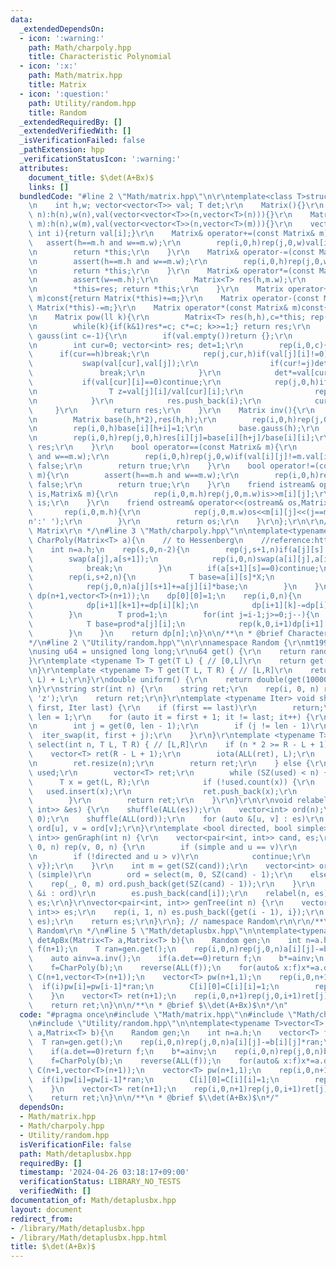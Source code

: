 ```yaml
---
data:
  _extendedDependsOn:
  - icon: ':warning:'
    path: Math/charpoly.hpp
    title: Characteristic Polynomial
  - icon: ':x:'
    path: Math/matrix.hpp
    title: Matrix
  - icon: ':question:'
    path: Utility/random.hpp
    title: Random
  _extendedRequiredBy: []
  _extendedVerifiedWith: []
  _isVerificationFailed: false
  _pathExtension: hpp
  _verificationStatusIcon: ':warning:'
  attributes:
    document_title: $\det(A+Bx)$
    links: []
  bundledCode: "#line 2 \"Math/matrix.hpp\"\n\r\ntemplate<class T>struct Matrix{\r\
    \n    int h,w; vector<vector<T>> val; T det;\r\n    Matrix(){}\r\n    Matrix(int\
    \ n):h(n),w(n),val(vector<vector<T>>(n,vector<T>(n))){}\r\n    Matrix(int n,int\
    \ m):h(n),w(m),val(vector<vector<T>>(n,vector<T>(m))){}\r\n    vector<T>& operator[](const\
    \ int i){return val[i];}\r\n    Matrix& operator+=(const Matrix& m){\r\n     \
    \   assert(h==m.h and w==m.w);\r\n        rep(i,0,h)rep(j,0,w)val[i][j]+=m.val[i][j];\r\
    \n        return *this;\r\n    }\r\n    Matrix& operator-=(const Matrix& m){\r\
    \n        assert(h==m.h and w==m.w);\r\n        rep(i,0,h)rep(j,0,w)val[i][j]-=m.val[i][j];\r\
    \n        return *this;\r\n    }\r\n    Matrix& operator*=(const Matrix& m){\r\
    \n        assert(w==m.h);\r\n        Matrix<T> res(h,m.w);\r\n        rep(i,0,h)rep(j,0,m.w)rep(k,0,w)res.val[i][j]+=val[i][k]*m.val[k][j];\r\
    \n        *this=res; return *this;\r\n    }\r\n    Matrix operator+(const Matrix&\
    \ m)const{return Matrix(*this)+=m;}\r\n    Matrix operator-(const Matrix& m)const{return\
    \ Matrix(*this)-=m;}\r\n    Matrix operator*(const Matrix& m)const{return Matrix(*this)*=m;}\r\
    \n    Matrix pow(ll k){\r\n        Matrix<T> res(h,h),c=*this; rep(i,0,h)res.val[i][i]=1;\r\
    \n        while(k){if(k&1)res*=c; c*=c; k>>=1;} return res;\r\n    }\r\n    vector<int>\
    \ gauss(int c=-1){\r\n        if(val.empty())return {};\r\n        if(c==-1)c=w;\r\
    \n        int cur=0; vector<int> res; det=1;\r\n        rep(i,0,c){\r\n      \
    \      if(cur==h)break;\r\n            rep(j,cur,h)if(val[j][i]!=0){\r\n     \
    \           swap(val[cur],val[j]);\r\n                if(cur!=j)det*=-1;\r\n \
    \               break;\r\n            }\r\n            det*=val[cur][i];\r\n \
    \           if(val[cur][i]==0)continue;\r\n            rep(j,0,h)if(j!=cur){\r\
    \n                T z=val[j][i]/val[cur][i];\r\n                rep(k,i,w)val[j][k]-=val[cur][k]*z;\r\
    \n            }\r\n            res.push_back(i);\r\n            cur++;\r\n   \
    \     }\r\n        return res;\r\n    }\r\n    Matrix inv(){\r\n        assert(h==w);\r\
    \n        Matrix base(h,h*2),res(h,h);\r\n        rep(i,0,h)rep(j,0,h)base[i][j]=val[i][j];\r\
    \n        rep(i,0,h)base[i][h+i]=1;\r\n        base.gauss(h);\r\n        det=base.det;\r\
    \n        rep(i,0,h)rep(j,0,h)res[i][j]=base[i][h+j]/base[i][i];\r\n        return\
    \ res;\r\n    }\r\n    bool operator==(const Matrix& m){\r\n        assert(h==m.h\
    \ and w==m.w);\r\n        rep(i,0,h)rep(j,0,w)if(val[i][j]!=m.val[i][j])return\
    \ false;\r\n        return true;\r\n    }\r\n    bool operator!=(const Matrix&\
    \ m){\r\n        assert(h==m.h and w==m.w);\r\n        rep(i,0,h)rep(j,0,w)if(val[i][j]==m.val[i][j])return\
    \ false;\r\n        return true;\r\n    }\r\n    friend istream& operator>>(istream&\
    \ is,Matrix& m){\r\n        rep(i,0,m.h)rep(j,0,m.w)is>>m[i][j];\r\n        return\
    \ is;\r\n    }\r\n    friend ostream& operator<<(ostream& os,Matrix& m){\r\n \
    \       rep(i,0,m.h){\r\n            rep(j,0,m.w)os<<m[i][j]<<(j==m.w-1 and i!=m.h-1?'\\\
    n':' ');\r\n        }\r\n        return os;\r\n    }\r\n};\r\n\r\n/**\r\n * @brief\
    \ Matrix\r\n */\n#line 3 \"Math/charpoly.hpp\"\n\ntemplate<typename T>vector<T>\
    \ CharPoly(Matrix<T> a){\n    // to Hessenberg\n    //reference:http://www.oishi.info.waseda.ac.jp/~samukawa/eigvieta.pdf\n\
    \    int n=a.h;\n    rep(s,0,n-2){\n        rep(j,s+1,n)if(a[j][s]!=0){\n    \
    \        swap(a[j],a[s+1]);\n            rep(i,0,n)swap(a[i][j],a[i][s+1]);\n\
    \            break;\n        }\n        if(a[s+1][s]==0)continue;\n        T X=T(1)/a[s+1][s];\n\
    \        rep(i,s+2,n){\n            T base=a[i][s]*X;\n            rep(j,0,n)a[i][j]-=a[s+1][j]*base;\n\
    \            rep(j,0,n)a[j][s+1]+=a[j][i]*base;\n        }\n    }\n    vector\
    \ dp(n+1,vector<T>(n+1));\n    dp[0][0]=1;\n    rep(i,0,n){\n        rep(k,0,i+1){\n\
    \            dp[i+1][k+1]+=dp[i][k];\n            dp[i+1][k]-=dp[i][k]*a[i][i];\n\
    \        }\n        T prod=1;\n        for(int j=i-1;j>=0;j--){\n            prod*=a[j+1][j];\n\
    \            T base=prod*a[j][i];\n            rep(k,0,i+1)dp[i+1][k]-=dp[j][k]*base;\n\
    \        }\n    }\n    return dp[n];\n}\n\n/**\n * @brief Characteristic Polynomial\n\
    */\n#line 2 \"Utility/random.hpp\"\n\r\nnamespace Random {\r\nmt19937_64 randgen(chrono::steady_clock::now().time_since_epoch().count());\r\
    \nusing u64 = unsigned long long;\r\nu64 get() {\r\n    return randgen();\r\n\
    }\r\ntemplate <typename T> T get(T L) { // [0,L]\r\n    return get() % (L + 1);\r\
    \n}\r\ntemplate <typename T> T get(T L, T R) { // [L,R]\r\n    return get(R -\
    \ L) + L;\r\n}\r\ndouble uniform() {\r\n    return double(get(1000000000)) / 1000000000;\r\
    \n}\r\nstring str(int n) {\r\n    string ret;\r\n    rep(i, 0, n) ret += get('a',\
    \ 'z');\r\n    return ret;\r\n}\r\ntemplate <typename Iter> void shuffle(Iter\
    \ first, Iter last) {\r\n    if (first == last)\r\n        return;\r\n    int\
    \ len = 1;\r\n    for (auto it = first + 1; it != last; it++) {\r\n        len++;\r\
    \n        int j = get(0, len - 1);\r\n        if (j != len - 1)\r\n          \
    \  iter_swap(it, first + j);\r\n    }\r\n}\r\ntemplate <typename T> vector<T>\
    \ select(int n, T L, T R) { // [L,R]\r\n    if (n * 2 >= R - L + 1) {\r\n    \
    \    vector<T> ret(R - L + 1);\r\n        iota(ALL(ret), L);\r\n        shuffle(ALL(ret));\r\
    \n        ret.resize(n);\r\n        return ret;\r\n    } else {\r\n        unordered_set<T>\
    \ used;\r\n        vector<T> ret;\r\n        while (SZ(used) < n) {\r\n      \
    \      T x = get(L, R);\r\n            if (!used.count(x)) {\r\n             \
    \   used.insert(x);\r\n                ret.push_back(x);\r\n            }\r\n\
    \        }\r\n        return ret;\r\n    }\r\n}\r\n\r\nvoid relabel(int n, vector<pair<int,\
    \ int>> &es) {\r\n    shuffle(ALL(es));\r\n    vector<int> ord(n);\r\n    iota(ALL(ord),\
    \ 0);\r\n    shuffle(ALL(ord));\r\n    for (auto &[u, v] : es)\r\n        u =\
    \ ord[u], v = ord[v];\r\n}\r\ntemplate <bool directed, bool simple> vector<pair<int,\
    \ int>> genGraph(int n) {\r\n    vector<pair<int, int>> cand, es;\r\n    rep(u,\
    \ 0, n) rep(v, 0, n) {\r\n        if (simple and u == v)\r\n            continue;\r\
    \n        if (!directed and u > v)\r\n            continue;\r\n        cand.push_back({u,\
    \ v});\r\n    }\r\n    int m = get(SZ(cand));\r\n    vector<int> ord;\r\n    if\
    \ (simple)\r\n        ord = select(m, 0, SZ(cand) - 1);\r\n    else {\r\n    \
    \    rep(_, 0, m) ord.push_back(get(SZ(cand) - 1));\r\n    }\r\n    for (auto\
    \ &i : ord)\r\n        es.push_back(cand[i]);\r\n    relabel(n, es);\r\n    return\
    \ es;\r\n}\r\nvector<pair<int, int>> genTree(int n) {\r\n    vector<pair<int,\
    \ int>> es;\r\n    rep(i, 1, n) es.push_back({get(i - 1), i});\r\n    relabel(n,\
    \ es);\r\n    return es;\r\n}\r\n}; // namespace Random\r\n\r\n/**\r\n * @brief\
    \ Random\r\n */\n#line 5 \"Math/detaplusbx.hpp\"\n\ntemplate<typename T>vector<T>\
    \ detApBx(Matrix<T> a,Matrix<T> b){\n    Random gen;\n    int n=a.h;\n    vector<T>\
    \ f(n+1);\n    T ran=gen.get();\n    rep(i,0,n)rep(j,0,n)a[i][j]-=b[i][j]*ran;\n\
    \    auto ainv=a.inv();\n    if(a.det==0)return f;\n    b*=ainv;\n    rep(i,0,n)rep(j,0,n)b[i][j]=-b[i][j];\n\
    \    f=CharPoly(b);\n    reverse(ALL(f));\n    for(auto& x:f)x*=a.det;\n    vector\
    \ C(n+1,vector<T>(n+1));\n    vector<T> pw(n+1,1);\n    rep(i,0,n+1){\n      \
    \  if(i)pw[i]=pw[i-1]*ran;\n        C[i][0]=C[i][i]=1;\n        rep(j,1,i)C[i][j]=C[i-1][j-1]+C[i-1][j];\n\
    \    }\n    vector<T> ret(n+1);\n    rep(i,0,n+1)rep(j,0,i+1)ret[j]+=f[i]*C[i][j]*pw[i-j];\n\
    \    return ret;\n}\n\n/**\n * @brief $\\det(A+Bx)$\n*/\n"
  code: "#pragma once\n#include \"Math/matrix.hpp\"\n#include \"Math/charpoly.hpp\"\
    \n#include \"Utility/random.hpp\"\n\ntemplate<typename T>vector<T> detApBx(Matrix<T>\
    \ a,Matrix<T> b){\n    Random gen;\n    int n=a.h;\n    vector<T> f(n+1);\n  \
    \  T ran=gen.get();\n    rep(i,0,n)rep(j,0,n)a[i][j]-=b[i][j]*ran;\n    auto ainv=a.inv();\n\
    \    if(a.det==0)return f;\n    b*=ainv;\n    rep(i,0,n)rep(j,0,n)b[i][j]=-b[i][j];\n\
    \    f=CharPoly(b);\n    reverse(ALL(f));\n    for(auto& x:f)x*=a.det;\n    vector\
    \ C(n+1,vector<T>(n+1));\n    vector<T> pw(n+1,1);\n    rep(i,0,n+1){\n      \
    \  if(i)pw[i]=pw[i-1]*ran;\n        C[i][0]=C[i][i]=1;\n        rep(j,1,i)C[i][j]=C[i-1][j-1]+C[i-1][j];\n\
    \    }\n    vector<T> ret(n+1);\n    rep(i,0,n+1)rep(j,0,i+1)ret[j]+=f[i]*C[i][j]*pw[i-j];\n\
    \    return ret;\n}\n\n/**\n * @brief $\\det(A+Bx)$\n*/"
  dependsOn:
  - Math/matrix.hpp
  - Math/charpoly.hpp
  - Utility/random.hpp
  isVerificationFile: false
  path: Math/detaplusbx.hpp
  requiredBy: []
  timestamp: '2024-04-26 03:18:17+09:00'
  verificationStatus: LIBRARY_NO_TESTS
  verifiedWith: []
documentation_of: Math/detaplusbx.hpp
layout: document
redirect_from:
- /library/Math/detaplusbx.hpp
- /library/Math/detaplusbx.hpp.html
title: $\det(A+Bx)$
---
```


